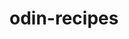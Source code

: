 # odin-recipes

<!-- Hello! My name is Chris and I'm so excited to build this website! This project is to build a website with 3 recipes and it should include attaching images, sorted/unsorted lists, and links from one page to another. I have 0 experience in programming but I'm hoping by the end of this Odin project, I'll be able to build something worth showing off! --> 